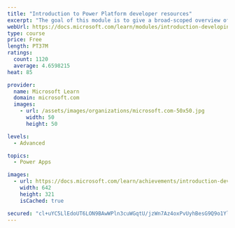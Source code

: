 ```yaml
---
title: "Introduction to Power Platform developer resources"
excerpt: "The goal of this module is to give a broad-scoped overview of the developer experience as it relates to the Power Platform.  It will cover a high-level introduction how the ecosystem is represented, with the intended audience being a software developer with limited experience in working with the Power Platform."
webUrl: https://docs.microsoft.com/learn/modules/introduction-developing-power-platform/
type: course
price: Free
length: PT37M
ratings:
  count: 1120
  average: 4.6598215
heat: 85

provider:
  name: Microsoft Learn
  domain: microsoft.com
  images:
    - url: /assets/images/organizations/microsoft.com-50x50.jpg
      width: 50
      height: 50

levels:
  - Advanced

topics:
  - Power Apps

images:
  - url: https://docs.microsoft.com/learn/achievements/introduction-developing-power-platform-social.png
    width: 642
    height: 321
    isCached: true

secured: "cl+uYC5LlEdoUT6LON9BAwWPln3cuWGqtU/jzWn7Az4oxPvUyhBesG9Q9o1Yld014kDuojlLda2JoXIvNi3+eQsGcI/OMShKd8llwaJ8jjoO0v8n1zkRLccd2GMZdkGJbeBaZ3cTWr3FUon7xXwtY1aaoypSqZ3BFqxTsX77SaMryhpIDZkyKOP9DuS1eLGP1Fq7JNI5r0QOQrLaFzckFQkVB/XzETkQnFz44hGzPyF8cf6l31DgNz+dDsU2NcsOitmyFss3+5QpWqdlhpqHgy1OgaaB0PLJnrIPLXtTxPHF5k5bRZw7lX20zTZjbyN61XSnGH3J0cNodCJ1xm87FvKiuHJlPsCbySYryPZiRrfO0slTBOm5DLtvabc+b3qLju+3QDBtE3jbK5eQPnwpRw==;Oy9C2oj0ADbGC7eFa9myvA=="
---
```


